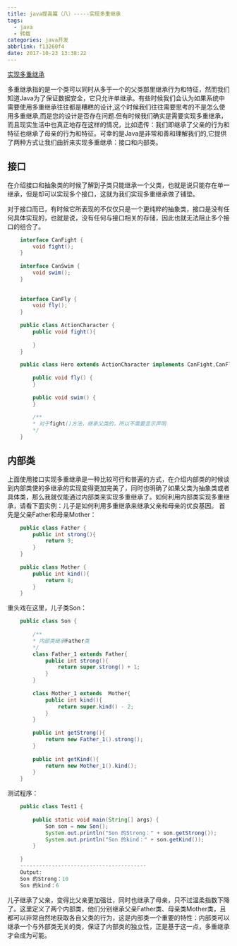 ```yaml
---
title: java提高篇（八）-----实现多重继承
tags:
  - java
  - 转载
categories: java开发
abbrlink: f13260f4
date: 2017-10-23 13:38:22
---
```

<a href="http://blog.csdn.net/chenssy/article/details/13168265" class="LinkCard">实现多重继承</a>

多重继承指的是一个类可以同时从多于一个的父类那里继承行为和特征，然而我们知道Java为了保证数据安全，它只允许单继承。有些时候我们会认为如果系统中需要使用多重继承往往都是糟糕的设计,这个时候我们往往需要思考的不是怎么使用多重继承,而是您的设计是否存在问题.但有时候我们确实是需要实现多重继承，而且现实生活中也真正地存在这样的情况，比如遗传：我们即继承了父亲的行为和特征也继承了母亲的行为和特征。可幸的是Java是非常和善和理解我们的,它提供了两种方式让我们曲折来实现多重继承：接口和内部类。

## 接口
在介绍接口和抽象类的时候了解到子类只能继承一个父类，也就是说只能存在单一继承，但是却可以实现多个接口，这就为我们实现多重继承做了铺垫。
<!-- more -->
对于接口而已，有时候它所表现的不仅仅只是一个更纯粹的抽象类，接口是没有任何具体实现的，也就是说，没有任何与接口相关的存储，因此也就无法阻止多个接口的组合了。
```java
    interface CanFight {  
        void fight();  
    }  
    
    interface CanSwim {  
        void swim();  
    }  
    
    
    interface CanFly {  
        void fly();  
    }  
    
    public class ActionCharacter {  
        public void fight(){  
            
        }  
    }  
    
    public class Hero extends ActionCharacter implements CanFight,CanFly,CanSwim{  
    
        public void fly() {  
        }  
    
        public void swim() {  
        }  
    
        /** 
        * 对于fight()方法，继承父类的，所以不需要显示声明 
        */  
    }  
```
## 内部类
上面使用接口实现多重继承是一种比较可行和普遍的方式，在介绍内部类的时候谈到内部类使的多继承的实现变得更加完美了，同时也明确了如果父类为抽象类或者具体类，那么我就仅能通过内部类来实现多重继承了。如何利用内部类实现多重继承，请看下面实例：儿子是如何利用多重继承来继承父亲和母亲的优良基因。
首先是父亲Father和母亲Mother：
```java
    public class Father {  
        public int strong(){  
            return 9;  
        }  
    }  
    
    public class Mother {  
        public int kind(){  
            return 8;  
        }  
    }  
```
重头戏在这里，儿子类Son：
```java
    public class Son {  
        
        /** 
        * 内部类继承Father类 
        */  
        class Father_1 extends Father{  
            public int strong(){  
                return super.strong() + 1;  
            }  
        }  
        
        class Mother_1 extends  Mother{  
            public int kind(){  
                return super.kind() - 2;  
            }  
        }  
        
        public int getStrong(){  
            return new Father_1().strong();  
        }  
        
        public int getKind(){  
            return new Mother_1().kind();  
        }  
    }  
```
测试程序：
```java
    public class Test1 {  
    
        public static void main(String[] args) {  
            Son son = new Son();  
            System.out.println("Son 的Strong：" + son.getStrong());  
            System.out.println("Son 的kind：" + son.getKind());  
        }  
    
    }  
    ----------------------------------------  
    Output:  
    Son 的Strong：10  
    Son 的kind：6  
```
儿子继承了父亲，变得比父亲更加强壮，同时也继承了母亲，只不过温柔指数下降了。这里定义了两个内部类，他们分别继承父亲Father类、母亲类Mother类，且都可以非常自然地获取各自父类的行为，这是内部类一个重要的特性：内部类可以继承一个与外部类无关的类，保证了内部类的独立性，正是基于这一点，多重继承才会成为可能。
